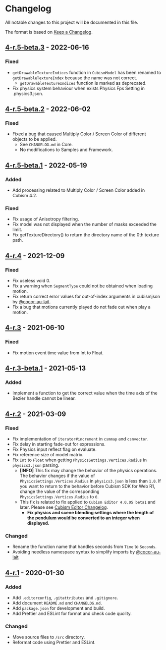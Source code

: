 # Changelog

All notable changes to this project will be documented in this file.

The format is based on [Keep a Changelog](https://keepachangelog.com/en/1.0.0/).

## [4-r.5-beta.3] - 2022-06-16

### Fixed

* `getDrawableTextureIndices` function in `CubismModel` has been renamed to `getDrawableTextureIndex` because the name was not correct.
  * `getDrawableTextureIndices` function is marked as deprecated.
* Fix physics system behaviour when exists Physics Fps Setting in .physics3.json.


## [4-r.5-beta.2] - 2022-06-02

### Fixed

* Fixed a bug that caused Multiply Color / Screen Color of different objects to be applied.
  * See `CHANGELOG.md` in Core.
  * No modifications to Samples and Framework.


## [4-r.5-beta.1] - 2022-05-19

### Added

* Add processing related to Multiply Color / Screen Color added in Cubism 4.2.

### Fixed

* Fix usage of Anisotropy filtering.
* Fix model was not displayed when the number of masks exceeded the limit.
* Fix getTextureDirectory() to return the directory name of the 0th texture path.


## [4-r.4] - 2021-12-09

### Fixed

* Fix useless void 0.
* Fix a warning when `SegmentType` could not be obtained when loading motion.
* Fix return correct error values for out-of-index arguments in cubismjson by [@cocor-au-lait](https://github.com/cocor-au-lait).
* Fix a bug that motions currently played do not fade out when play a motion.


## [4-r.3] - 2021-06-10

### Fixed

* Fix motion event time value from Int to Float.


## [4-r.3-beta.1] - 2021-05-13

### Added

* Implement a function to get the correct value when the time axis of the Bezier handle cannot be linear.


## [4-r.2] - 2021-03-09

### Fixed

* Fix implementation of `iterator#increment` in `csmmap` and `csmvector`.
* Fix delay in starting fade-out for expressions.
* Fix Physics input reflect flag on evaluate.
* Fix reference size of model matrix.
* Fix `Int` to `Float` when getting `PhysicsSettings.Vertices.Radius` in `physics3.json` parsing.
   * **[INFO]** This fix may change the behavior of the physics operations.
     The behavior changes if the value of `PhysicsSettings.Vertices.Radius` in `physics3.json` is less than `1.0`.
     If you want to return to the behavior before Cubism SDK for Web R1,
     change the value of the corresponding `PhysicsSettings.Vertices.Radius` to `0`.
   * This fix is related to fix applied to `Cubism Editor 4.0.05 beta1` and later.
     Please see [Cubism Editor Changelog](https://docs.live2d.com/cubism-editor-manual/updates4/).
      * **Fix physics and scene blending settings where the length of the pendulum would be converted to an integer when displayed.**

### Changed

* Rename the function name that handles seconds from `Time` to `Seconds`.
* Avoiding needless namespace syntax to simplify imports by [@cocor-au-lait](https://github.com/cocor-au-lait)


## [4-r.1] - 2020-01-30

### Added

* Add `.editorconfig`, `.gitattributes` and `.gitignore`.
* Add document `README.md` and `CHANGELOG.md`.
* Add `package.json` for development and build.
* Add Prettier and ESLint for format and check code quolity.

### Changed

* Move source files to `/src` directory.
* Reformat code using Prettier and ESLint.


[4-r.5-beta.3]: https://github.com/Live2D/CubismWebFramework/compare/4-r.5-beta.2...4-r.5-beta.3
[4-r.5-beta.2]: https://github.com/Live2D/CubismWebFramework/compare/4-r.5-beta.1...4-r.5-beta.2
[4-r.5-beta.1]: https://github.com/Live2D/CubismWebFramework/compare/4-r.4...4-r.5-beta.1
[4-r.4]: https://github.com/Live2D/CubismWebFramework/compare/4-r.3...4-r.4
[4-r.3]: https://github.com/Live2D/CubismWebFramework/compare/4-r.3-beta.1...4-r.3
[4-r.3-beta.1]: https://github.com/Live2D/CubismWebFramework/compare/4-r.2...4-r.3-beta.1
[4-r.2]: https://github.com/Live2D/CubismWebFramework/compare/4-r.1...4-r.2
[4-r.1]: https://github.com/Live2D/CubismWebFramework/compare/ce2585a919ac6e99f64dd468933772c6f1abbcc7...4-r.1
